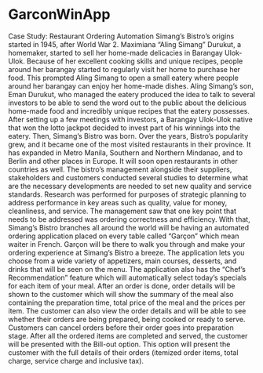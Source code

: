 # GarconWinApp
Case Study: Restaurant Ordering Automation
Simang’s Bistro’s origins started in 1945, after World War 2. Maximiana “Aling Simang” Durukut, a homemaker, started to sell her home-made delicacies in Barangay Ulok-Ulok. Because of her excellent cooking skills and unique recipes, people around her barangay started to regularly visit her home to purchase her food. This prompted Aling Simang to open a small eatery where people around her barangay can enjoy her home-made dishes.
Aling Simang’s son, Eman Durukut, who managed the eatery produced the idea to talk to several investors to be able to send the word out to the public about the delicious home-made food and incredibly unique recipes that the eatery possesses. After setting up a few meetings with investors, a Barangay Ulok-Ulok native that won the lotto jackpot decided to invest part of his winnings into the eatery. Then, Simang’s Bistro was born.
Over the years, Bistro’s popularity grew, and it became one of the most visited restaurants in their province. It has expanded in Metro Manila, Southern and Northern Mindanao, and to Berlin and other places in Europe. It will soon open restaurants in other countries as well.
The bistro’s management alongside their suppliers, stakeholders and customers conducted several studies to determine what are the necessary developments are needed to set new quality and service standards. Research was performed for purposes of strategic planning to address performance in key areas such as quality, value for money, cleanliness, and service.
The management saw that one key point that needs to be addressed was ordering correctness and efficiency. With that, Simang’s Bistro branches all around the world will be having an automated ordering application placed on every table called “Garçon” which mean waiter in French.
Garçon will be there to walk you through and make your ordering experience at Simang’s Bistro a breeze. The application lets you choose from a wide variety of appetizers, main courses, desserts, and drinks that will be seen on the menu. The application also has the “Chef’s Recommendation” feature which will automatically select today’s specials for each item of your meal.
After an order is done, order details will be shown to the customer which will show the summary of the meal also containing the preparation time, total price of the meal and the prices per item. The customer can also view the order details and will be able to see whether their orders are being prepared, being cooked or ready to serve. Customers can cancel orders before their order goes into preparation stage. After all the ordered items are completed and served, the customer will be presented with the Bill-out option. This option will present the customer with the full details of their orders (itemized order items, total charge, service charge and inclusive tax).

